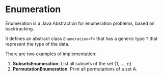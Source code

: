 # Enumeration

Enumeration is a Java Abstraction for enumeration problems, based on backtracking.

It defines an abstract class `Enumeration<T>` that has a generic type `T` that represent the type of the data.

There are two examples of implementation:
1. **SubsetsEnumeration**: List all subsets of the set {1, ..., n} 
2. **PermutationEnumeration**: Print all permutations of a set A.
